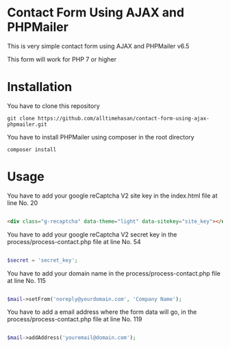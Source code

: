 Contact Form Using AJAX and PHPMailer
============

This is very simple contact form using AJAX and PHPMailer v6.5

This form will work for PHP 7 or higher

Installation
============

You have to clone this repository

```
git clone https://github.com/alltimehasan/contact-form-using-ajax-phpmailer.git
```

You have to install PHPMailer using composer in the root directory

```
composer install
```

Usage
=====

You have to add your google reCaptcha V2 site key in the index.html file at line No. 20

```html

<div class="g-recaptcha" data-theme="light" data-sitekey="site_key"></div>

```

You have to add your google reCaptcha V2 secret key in the process/process-contact.php file at line No. 54

```php

$secret = 'secret_key';

```

You have to add your domain name in the process/process-contact.php file at line No. 115

```php

$mail->setFrom('noreply@yourdomain.com', 'Company Name');

```

You have to add a email address where the form data will go, in the process/process-contact.php file at line No. 119

```php

$mail->addAddress('youremail@domain.com');

```